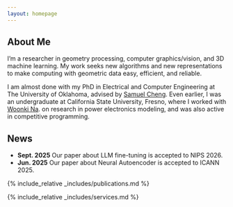 ```yaml
---
layout: homepage
---
```


## About Me

I’m a researcher in geometry processing, computer graphics/vision, and 3D machine learning. My work seeks new algorithms and new representations to make computing with geometric data easy, efficient, and reliable.

I am almost done with my PhD in Electrical and Computer Engineering at The University of Oklahoma, advised by <a href="https://samuelcheng.us/index.html" class="prof-link" target="_blank">
Samuel Cheng</a>. Even earlier, I was an undergraduate at California State University, Fresno, where I worked with <a href="https://engineering.fresnostate.edu/about/directory/ece/na-woonki.html" class="prof-link" target="_blank">Woonki Na</a>. on research in power electronics modeling, and was also active in competitive programming.



## News

- **Sept. 2025** Our paper about LLM fine-tuning is accepted to NIPS 2026.
- **Jun. 2025** Our paper about Neural Autoencoder is accepted to ICANN 2025.

{% include_relative _includes/publications.md %}

{% include_relative _includes/services.md %}
